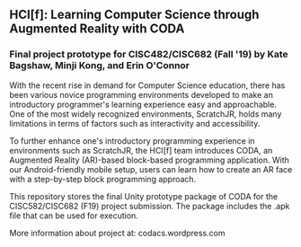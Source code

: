 ## HCI[f]: Learning Computer Science through Augmented Reality with CODA ##
### Final project prototype for CISC482/CISC682 (Fall '19) by Kate Bagshaw, Minji Kong, and Erin O'Connor ###

With the recent rise in demand for Computer Science education, there has been various novice programming environments developed to make an introductory programmer's learning experience easy and approachable. One of the most widely recognized environments, ScratchJR, holds many limitations in terms of factors such as interactivity and accessibility. 

To further enhance one's introductory programming experience in environments such as ScratchJR, the HCI[f] team introduces CODA, an Augmented Reality (AR)-based block-based programming application. With our Android-friendly mobile setup, users can learn how to create an AR face with a step-by-step block programming approach. 

This repository stores the final Unity prototype package of CODA for the CISC582/CISC682 (F19) project submission. The package includes the .apk file that can be used for execution. 

More information about project at: codacs.wordpress.com
